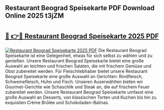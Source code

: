 ## Restaurant Beograd Speisekarte PDF Download Online 2025 t3jZM

# <h2><a href="http://gc6eb97.nevu.top/?p=Restaurant+Beograd+Speisekarte">🔗 👉🔴 Restaurant Beograd Speisekarte 2025 PDF</a></h2>

[![Restaurant Beograd Speisekarte 2025 PDF](https://i.imgur.com/dBaPXMq.png)](http://gc6eb97.nevu.top/?p=Restaurant+Beograd+Speisekarte)
Die Restaurant Beograd Speisekarte ist eine Gelegenheit, etwas für sich selbst zu wählen und zu genießen. Unsere Restaurant Beograd Speisekarte bietet eine große Auswahl an leichten und frischen Salaten, die mit frischem Gemüse und Obst zubereitet werden. Für Fleischliebhaber bietet unsere Restaurant Beograd Speisekarte eine große Auswahl an Gerichten: Rindfleisch, Schweinefleisch, Huhn und Fisch. Unseren Auserwählten bieten wir Gourmet-Gerichte wie Schaschlik und Steak an, die auf frischem Feuer zubereitet werden. Unsere Restaurant Beograd Speisekarte umfasst eine große Auswahl an Desserts, von klassischen Torten und Kuchen bis hin zu exquisiten Crème Brûlée und Schokoladen-Balinas.
